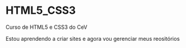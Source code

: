 # HTML5_CSS3
 Curso de HTML5 e CSS3 do CeV

 Estou aprendendo a criar sites e agora vou gerenciar meus reositórios
